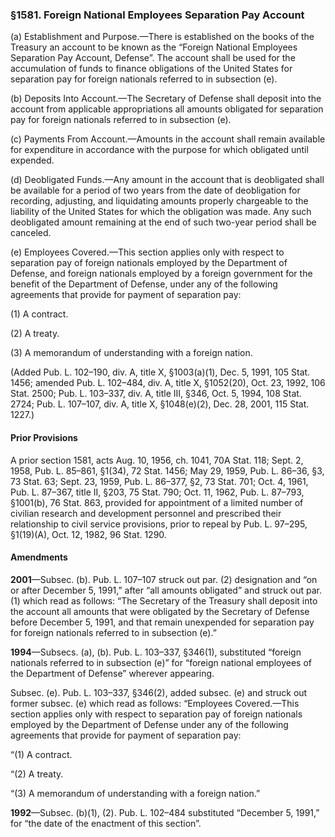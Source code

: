 ### §1581. Foreign National Employees Separation Pay Account ###

(a) Establishment and Purpose.—There is established on the books of the Treasury an account to be known as the “Foreign National Employees Separation Pay Account, Defense”. The account shall be used for the accumulation of funds to finance obligations of the United States for separation pay for foreign nationals referred to in subsection (e).

(b) Deposits Into Account.—The Secretary of Defense shall deposit into the account from applicable appropriations all amounts obligated for separation pay for foreign nationals referred to in subsection (e).

(c) Payments From Account.—Amounts in the account shall remain available for expenditure in accordance with the purpose for which obligated until expended.

(d) Deobligated Funds.—Any amount in the account that is deobligated shall be available for a period of two years from the date of deobligation for recording, adjusting, and liquidating amounts properly chargeable to the liability of the United States for which the obligation was made. Any such deobligated amount remaining at the end of such two-year period shall be canceled.

(e) Employees Covered.—This section applies only with respect to separation pay of foreign nationals employed by the Department of Defense, and foreign nationals employed by a foreign government for the benefit of the Department of Defense, under any of the following agreements that provide for payment of separation pay:

(1) A contract.

(2) A treaty.

(3) A memorandum of understanding with a foreign nation.

(Added Pub. L. 102–190, div. A, title X, §1003(a)(1), Dec. 5, 1991, 105 Stat. 1456; amended Pub. L. 102–484, div. A, title X, §1052(20), Oct. 23, 1992, 106 Stat. 2500; Pub. L. 103–337, div. A, title III, §346, Oct. 5, 1994, 108 Stat. 2724; Pub. L. 107–107, div. A, title X, §1048(e)(2), Dec. 28, 2001, 115 Stat. 1227.)

#### Prior Provisions ####

A prior section 1581, acts Aug. 10, 1956, ch. 1041, 70A Stat. 118; Sept. 2, 1958, Pub. L. 85–861, §1(34), 72 Stat. 1456; May 29, 1959, Pub. L. 86–36, §3, 73 Stat. 63; Sept. 23, 1959, Pub. L. 86–377, §2, 73 Stat. 701; Oct. 4, 1961, Pub. L. 87–367, title II, §203, 75 Stat. 790; Oct. 11, 1962, Pub. L. 87–793, §1001(b), 76 Stat. 863, provided for appointment of a limited number of civilian research and development personnel and prescribed their relationship to civil service provisions, prior to repeal by Pub. L. 97–295, §1(19)(A), Oct. 12, 1982, 96 Stat. 1290.

#### Amendments ####

**2001**—Subsec. (b). Pub. L. 107–107 struck out par. (2) designation and “on or after December 5, 1991,” after “all amounts obligated” and struck out par. (1) which read as follows: “The Secretary of the Treasury shall deposit into the account all amounts that were obligated by the Secretary of Defense before December 5, 1991, and that remain unexpended for separation pay for foreign nationals referred to in subsection (e).”

**1994**—Subsecs. (a), (b). Pub. L. 103–337, §346(1), substituted “foreign nationals referred to in subsection (e)” for “foreign national employees of the Department of Defense” wherever appearing.

Subsec. (e). Pub. L. 103–337, §346(2), added subsec. (e) and struck out former subsec. (e) which read as follows: “Employees Covered.—This section applies only with respect to separation pay of foreign nationals employed by the Department of Defense under any of the following agreements that provide for payment of separation pay:

“(1) A contract.

“(2) A treaty.

“(3) A memorandum of understanding with a foreign nation.”

**1992**—Subsec. (b)(1), (2). Pub. L. 102–484 substituted “December 5, 1991,” for “the date of the enactment of this section”.